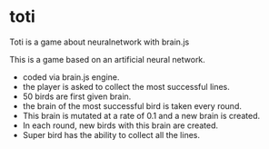 # toti
Toti is a game about neuralnetwork with brain.js


This is a game based on an artificial neural network.
- coded via brain.js engine.
- the player is asked to collect the most successful lines.
- 50 birds are first given brain.
- the brain of the most successful bird is taken every round.
- This brain is mutated at a rate of 0.1 and a new brain is created.
- In each round, new birds with this brain are created.
- Super bird has the ability to collect all the lines.


